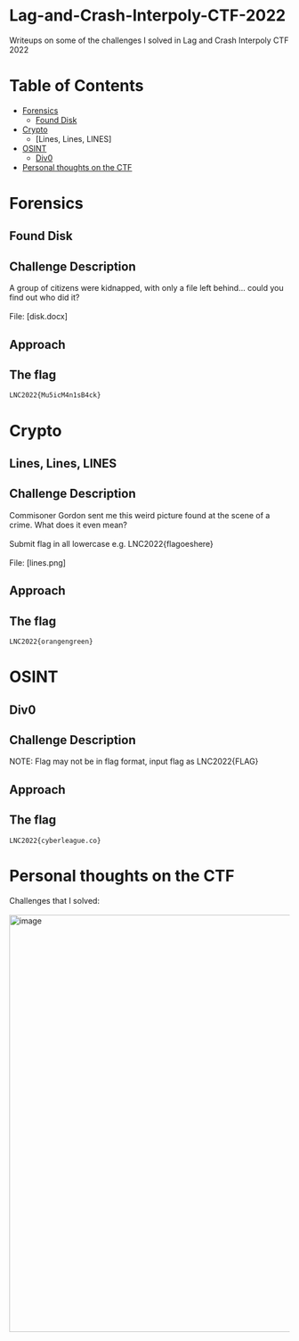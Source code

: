# Lag-and-Crash-Interpoly-CTF-2022
Writeups on some of the challenges I solved in Lag and Crash Interpoly CTF 2022

# Table of Contents
* [Forensics](https://github.com/ZYChua02/Lag-and-Crash-Interpoly-CTF-2022#forensics)
  * [Found Disk](https://github.com/ZYChua02/Lag-and-Crash-Interpoly-CTF-2022#found-disk)
* [Crypto](https://github.com/ZYChua02/Lag-and-Crash-Interpoly-CTF-2022#crypto)
  * [Lines, Lines, LINES]
* [OSINT](https://github.com/ZYChua02/Lag-and-Crash-Interpoly-CTF-2022#osint)
  * [Div0](https://github.com/ZYChua02/Lag-and-Crash-Interpoly-CTF-2022#div0)
* [Personal thoughts on the CTF](https://github.com/ZYChua02/Lag-and-Crash-Interpoly-CTF-2022#personal-thoughts-on-the-ctf)
# Forensics
## Found Disk
## Challenge Description
A group of citizens were kidnapped, with only a file left behind... could you find out who did it?
</br>
</br>
File: [disk.docx]
## Approach
## The flag
`LNC2022{Mu5icM4n1sB4ck}`
# Crypto
## Lines, Lines, LINES
## Challenge Description
Commisoner Gordon sent me this weird picture found at the scene of a crime. What does it even mean?
</br>
</br>
Submit flag in all lowercase e.g. LNC2022{flagoeshere}
</br>
</br>
File: [lines.png]
## Approach
## The flag
`LNC2022{orangengreen}`
# OSINT
## Div0
## Challenge Description
NOTE: Flag may not be in flag format, input flag as LNC2022{FLAG}
## Approach
## The flag
`LNC2022{cyberleague.co}`
# Personal thoughts on the CTF
Challenges that I solved:
</br>
</br>
<img width="748" alt="image" src="https://user-images.githubusercontent.com/65858555/160087060-e073f635-8ebc-4737-a269-2ffa7cb265a6.png">

